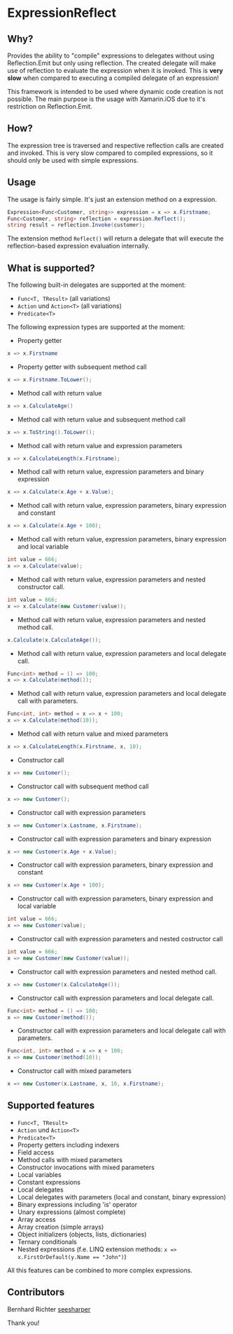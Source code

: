 ExpressionReflect
=================

Why?
----

Provides the ability to "compile" expressions to delegates without using Reflection.Emit but only using reflection.
The created delegate will make use of reflection to evaluate the expression when it is invoked. This is **very slow**
when compared to executing a compiled delegate of an expression!

This framework is intended to be used where dynamic code creation is not possible. The main purpose is the usage with
Xamarin.iOS due to it's restriction on Reflection.Emit.

How?
----

The expression tree is traversed and respective reflection calls are created and invoked. This is very slow compared 
to compiled expressions, so it should only be used with simple expressions.

Usage
-----

The usage is fairly simple. It's just an extension method on a expression.

```csharp
Expression<Func<Customer, string>> expression = x => x.Firstname;
Func<Customer, string> reflection = expression.Reflect();
string result = reflection.Invoke(customer);
```

The extension method `Reflect()` will return a delegate that will execute the reflection-based expression evaluation
internally.

What is supported?
------------------

The following built-in delegates are supported at the moment:

* `Func<T, TResult>` (all variations)
* `Action` und `Action<T>` (all variations)
* `Predicate<T>`

The following expression types are supported at the moment:

* Property getter
```csharp
x => x.Firstname
```

* Property getter with subsequent method call
```csharp
x => x.Firstname.ToLower();
```

* Method call with return value
```csharp
x => x.CalculateAge()
```

* Method call with return value and subsequent method call
```csharp
x => x.ToString().ToLower();
```

* Method call with return value and expression parameters
```csharp
x => x.CalculateLength(x.Firstname);
```

* Method call with return value, expression parameters and binary expression
```csharp
x => x.Calculate(x.Age + x.Value);
```

* Method call with return value, expression parameters, binary expression and constant
```csharp
x => x.Calculate(x.Age + 100);
```

* Method call with return value, expression parameters, binary expression and local variable
```csharp
int value = 666;
x => x.Calculate(value);
```

* Method call with return value, expression parameters and nested constructor call.
```csharp
int value = 666;
x => x.Calculate(new Customer(value));
```

* Method call with return value, expression parameters and nested method call.
```csharp
x.Calculate(x.CalculateAge());
```

* Method call with return value, expression parameters and local delegate call.
```csharp
Func<int> method = () => 100;
x => x.Calculate(method());
```

* Method call with return value, expression parameters and local delegate call with parameters.
```csharp
Func<int, int> method = x => x + 100;
x => x.Calculate(method(10));
```

* Method call with return value and mixed parameters
```csharp
x => x.CalculateLength(x.Firstname, x, 10);
```

* Constructor call
```csharp
x => new Customer();
```

* Constructor call with subsequent method call
```csharp
x => new Customer();
```

* Constructor call with expression parameters
```csharp
x => new Customer(x.Lastname, x.Firstname);
```

* Constructor call with expression parameters and binary expression
```csharp
x => new Customer(x.Age + x.Value);
```

* Constructor call with expression parameters, binary expression and constant
```csharp
x => new Customer(x.Age + 100);
```

* Constructor call with expression parameters, binary expression and local variable 
```csharp
int value = 666;
x => new Customer(value);
```

* Constructor call with expression parameters and nested costructor call
```csharp
int value = 666;
x => new Customer(new Customer(value));
```

* Constructor call with expression parameters and nested method call.
```csharp
x => new Customer(x.CalculateAge());
```

* Constructor call with expression parameters and local delegate call.
```csharp
Func<int> method = () => 100;
x => new Customer(method());
```

* Constructor call with expression parameters and local delegate call with parameters.
```csharp
Func<int, int> method = x => x + 100;
x => new Customer(method(10));
```

* Constructor call with mixed parameters
```csharp
x => new Customer(x.Lastname, x, 10, x.Firstname);
```

Supported features
------------------

* `Func<T, TResult>`
* `Action` und `Action<T>`
* `Predicate<T>`
* Property getters including indexers
* Field access
* Method calls with mixed parameters
* Constructor invocations with mixed parameters
* Local variables
* Constant expressions
* Local delegates
* Local delegates with parameters (local and constant, binary expression)
* Binary expressions including 'is' operator
* Unary expressions (almost complete)
* Array access
* Array creation (simple arrays)
* Object initializers (objects, lists, dictionaries)
* Ternary conditionals
* Nested expressions (f.e. LINQ extension methods: `x => x.FirstOrDefault(y.Name == "John")`)

All this features can be combined to more complex expressions.

Contributors
------------

Bernhard Richter [seesharper](https://github.com/seesharper)


Thank you!